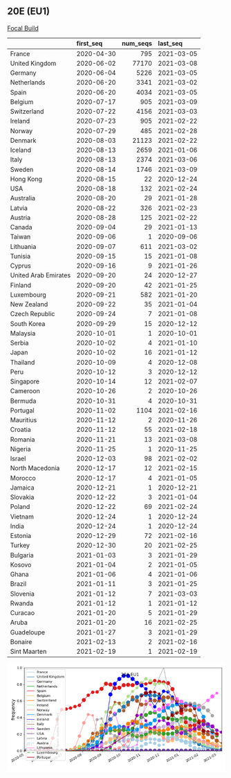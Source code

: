 

## 20E (EU1)
[Focal Build](https://nextstrain.org/groups/neherlab/ncov/20A.EU1?f_region=Europe)

|                      | first_seq   |   num_seqs | last_seq   |
|:---------------------|:------------|-----------:|:-----------|
| France               | 2020-04-30  |        795 | 2021-03-05 |
| United Kingdom       | 2020-06-02  |      77170 | 2021-03-08 |
| Germany              | 2020-06-04  |       5226 | 2021-03-05 |
| Netherlands          | 2020-06-20  |       3341 | 2021-03-02 |
| Spain                | 2020-06-20  |       4034 | 2021-03-05 |
| Belgium              | 2020-07-17  |        905 | 2021-03-09 |
| Switzerland          | 2020-07-22  |       4156 | 2021-03-03 |
| Ireland              | 2020-07-23  |        905 | 2021-02-22 |
| Norway               | 2020-07-29  |        485 | 2021-02-28 |
| Denmark              | 2020-08-03  |      21123 | 2021-02-22 |
| Iceland              | 2020-08-13  |       2659 | 2021-01-06 |
| Italy                | 2020-08-13  |       2374 | 2021-03-06 |
| Sweden               | 2020-08-14  |       1746 | 2021-03-09 |
| Hong Kong            | 2020-08-15  |         22 | 2020-12-24 |
| USA                  | 2020-08-18  |        132 | 2021-02-24 |
| Australia            | 2020-08-20  |         29 | 2021-01-28 |
| Latvia               | 2020-08-22  |        326 | 2021-02-23 |
| Austria              | 2020-08-28  |        125 | 2021-02-22 |
| Canada               | 2020-09-04  |         29 | 2021-01-13 |
| Taiwan               | 2020-09-06  |          1 | 2020-09-06 |
| Lithuania            | 2020-09-07  |        611 | 2021-03-02 |
| Tunisia              | 2020-09-15  |         15 | 2021-01-08 |
| Cyprus               | 2020-09-16  |          9 | 2021-01-26 |
| United Arab Emirates | 2020-09-20  |         24 | 2020-12-27 |
| Finland              | 2020-09-20  |         42 | 2021-01-25 |
| Luxembourg           | 2020-09-21  |        582 | 2021-01-20 |
| New Zealand          | 2020-09-22  |         35 | 2021-01-04 |
| Czech Republic       | 2020-09-24  |          7 | 2021-01-08 |
| South Korea          | 2020-09-29  |         15 | 2020-12-12 |
| Malaysia             | 2020-10-01  |          1 | 2020-10-01 |
| Serbia               | 2020-10-02  |          4 | 2021-01-10 |
| Japan                | 2020-10-02  |         16 | 2021-01-12 |
| Thailand             | 2020-10-09  |          4 | 2020-12-08 |
| Peru                 | 2020-10-12  |          3 | 2020-12-12 |
| Singapore            | 2020-10-14  |         12 | 2021-02-07 |
| Cameroon             | 2020-10-26  |          2 | 2020-10-26 |
| Bermuda              | 2020-10-31  |          4 | 2020-10-31 |
| Portugal             | 2020-11-02  |       1104 | 2021-02-16 |
| Mauritius            | 2020-11-12  |          2 | 2020-11-26 |
| Croatia              | 2020-11-12  |         55 | 2021-02-18 |
| Romania              | 2020-11-21  |         13 | 2021-03-08 |
| Nigeria              | 2020-11-25  |          1 | 2020-11-25 |
| Israel               | 2020-12-03  |         98 | 2021-02-02 |
| North Macedonia      | 2020-12-17  |         12 | 2021-02-15 |
| Morocco              | 2020-12-17  |          4 | 2021-01-05 |
| Jamaica              | 2020-12-21  |          1 | 2020-12-21 |
| Slovakia             | 2020-12-22  |          3 | 2021-01-04 |
| Poland               | 2020-12-22  |         69 | 2021-02-24 |
| Vietnam              | 2020-12-24  |          1 | 2020-12-24 |
| India                | 2020-12-24  |          1 | 2020-12-24 |
| Estonia              | 2020-12-29  |         72 | 2021-02-16 |
| Turkey               | 2020-12-30  |         20 | 2021-02-25 |
| Bulgaria             | 2021-01-03  |          3 | 2021-01-29 |
| Kosovo               | 2021-01-04  |          2 | 2021-01-05 |
| Ghana                | 2021-01-06  |          4 | 2021-01-06 |
| Brazil               | 2021-01-11  |          3 | 2021-01-25 |
| Slovenia             | 2021-01-12  |          7 | 2021-03-03 |
| Rwanda               | 2021-01-12  |          1 | 2021-01-12 |
| Curacao              | 2021-01-20  |          5 | 2021-01-29 |
| Aruba                | 2021-01-20  |         16 | 2021-02-25 |
| Guadeloupe           | 2021-01-27  |          3 | 2021-01-29 |
| Bonaire              | 2021-02-13  |          2 | 2021-02-16 |
| Sint Maarten         | 2021-02-19  |          1 | 2021-02-19 |

![Overall trends 20A.EU1](/overall_trends_figures/overall_trends_20A.EU1.png)